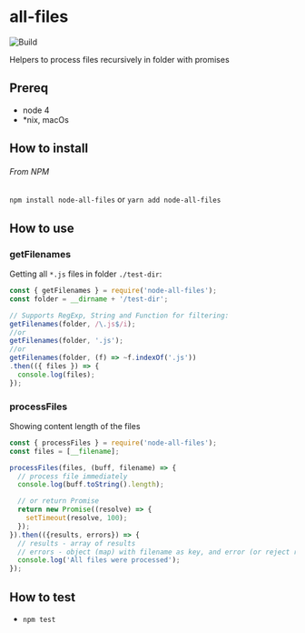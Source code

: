 # all-files

![Build](https://github.com/asci/all-files/workflows/Build/badge.svg?branch=master)

Helpers to process files recursively in folder with promises

## Prereq
- node 4
- \*nix, macOs

## How to install
###### From NPM
`npm install node-all-files` or `yarn add node-all-files`

## How to use
### getFilenames

Getting all `*.js` files in folder `./test-dir`:

```javascript
const { getFilenames } = require('node-all-files');
const folder = __dirname + '/test-dir';

// Supports RegExp, String and Function for filtering:
getFilenames(folder, /\.js$/i);
//or
getFilenames(folder, '.js');
//or
getFilenames(folder, (f) => ~f.indexOf('.js'))
.then(({ files }) => {
  console.log(files);
});

```
### processFiles
Showing content length of the files

```javascript
const { processFiles } = require('node-all-files');
const files = [__filename];

processFiles(files, (buff, filename) => {
  // process file immediately
  console.log(buff.toString().length);

  // or return Promise
  return new Promise((resolve) => {
    setTimeout(resolve, 100);
  });
}).then(({results, errors}) => {
  // results - array of results
  // errors - object (map) with filename as key, and error (or reject reason) as value
  console.log('All files were processed');
});

```
## How to test
- `npm test`
